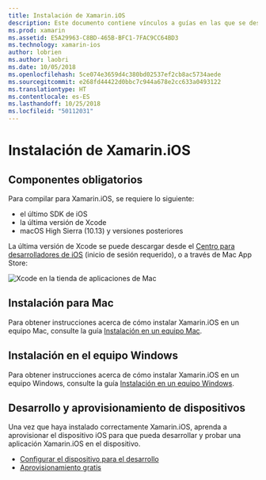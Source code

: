 ```yaml
---
title: Instalación de Xamarin.iOS
description: Este documento contiene vínculos a guías en las que se describe cómo instalar Xamarin.iOS en Mac y Windows y cómo aprovisionar un dispositivo para la realización de pruebas.
ms.prod: xamarin
ms.assetid: E5A29963-C8BD-465B-BFC1-7FAC9CC64BD3
ms.technology: xamarin-ios
author: lobrien
ms.author: laobri
ms.date: 10/05/2018
ms.openlocfilehash: 5ce074e3659d4c380bd02537ef2cb8ac5734aede
ms.sourcegitcommit: e268fd44422d0bbc7c944a678e2cc633a0493122
ms.translationtype: HT
ms.contentlocale: es-ES
ms.lasthandoff: 10/25/2018
ms.locfileid: "50112031"
---
```

# <a name="xamarinios-installation"></a>Instalación de Xamarin.iOS

## <a name="required-components"></a>Componentes obligatorios

Para compilar para Xamarin.iOS, se requiere lo siguiente:

- el último SDK de iOS
- la última versión de Xcode
- macOS High Sierra (10.13) y versiones posteriores

La última versión de Xcode se puede descargar desde el [Centro para desarrolladores de iOS](https://developer.apple.com/devcenter/ios/index.action#downloads) (inicio de sesión requerido), o a través de Mac App Store:

![](images/xcode.png "Xcode en la tienda de aplicaciones de Mac")

## <a name="mac-installation"></a>Instalación para Mac

Para obtener instrucciones acerca de cómo instalar Xamarin.iOS en un equipo Mac, consulte la guía [Instalación en un equipo Mac](https://docs.microsoft.com/visualstudio/mac/installation).


## <a name="windows-installation"></a>Instalación en el equipo Windows

Para obtener instrucciones acerca de cómo instalar Xamarin.iOS en un equipo Windows, consulte la guía [Instalación en un equipo Windows](~/ios/get-started/installation/windows/index.md).

## <a name="development-and-device-provisioning"></a>Desarrollo y aprovisionamiento de dispositivos

Una vez que haya instalado correctamente Xamarin.iOS, aprenda a aprovisionar el dispositivo iOS para que pueda desarrollar y probar una aplicación Xamarin.iOS en el dispositivo.

* [Configurar el dispositivo para el desarrollo](device-provisioning/index.md)
* [Aprovisionamiento gratis](~/ios/get-started/installation/device-provisioning/free-provisioning.md)
